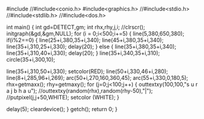 #include<iostream>
//#include<conio.h>
#include<graphics.h>
//#include<stdio.h>
//#include<stdlib.h>
//#include<dos.h>

int main()
{
int gd=DETECT,gm;
int rhx,rhy,j,i;
//clrscr();
initgraph(&gd,&gm,NULL);
for (i = 0;i<500;i+=5)
{
line(5,380,650,380);
if(i%2==0)
{
line(25+i,380,35+i,340);
line(45+i,380,35+i,340);
line(35+i,310,25+i,330);
delay(20);
}
else
{
line(35+i,380,35+i,340);
line(35+i,310,40+i,330);
delay(20);
}
line(35+i,340,35+i,310);
circle(35+i,300,10);

line(35+i,310,50+i,330);
setcolor(RED);
line(50+i,330,46+i,280);
line(8+i,285,96+i,269);
arc(50+i,270,160,360,45);
arc(55+i,330,0,180,5);
rhx=getmaxx();
rhy=getmaxy();
for (j=0;j<100;j++)
{
outtextxy(100,100,"s u r a j b h a u");
//outtextxy(random(rhx),random(rhy-50),"|");
//putpixel(j,j+50,WHITE);
setcolor (WHITE);
}

delay(5);
cleardevice();
}
getch();
return 0;
}

